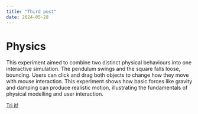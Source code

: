 ```yaml
---
title: "Third post"
date: 2024-05-28
---
```


# Physics 
This experiment aimed to combine two distinct physical behaviours into one interactive simulation. The pendulum swings and the square falls loose, bouncing. Users can click and drag both objects to change how they move with mouse interaction. This experiment shows how basic forces like gravity and damping can produce realistic motion, illustrating the fundamentals of physical modelling and user interaction.

[Tri it!](/skills-github-pages/)
